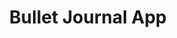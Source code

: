 ---
layout: idea
title: "Bullet Journal App"
description: "A digital bullet journal application for organizing tasks and notes with a clean and intuitive interface."
image: /assets/images/placeholder-screenshot.svg
order: 2
status: launched
tech_stack:
  - JavaScript
  - HTML5
  - CSS3
  - LocalStorage
created_at: 2024-12-09
updated_at: 2024-12-09
categories: [Web Development, Education]
tags: [journal]
features:
live-demo:
published: false
---